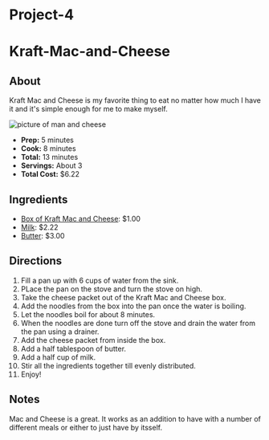 # Project-4
# Kraft-Mac-and-Cheese
## About
Kraft Mac and Cheese is my favorite thing to eat no matter how much I have it and it's simple enough for me to make myself.

![picture of man and cheese](https://static.onecms.io/wp-content/uploads/sites/38/2015/04/12233511/macandcheese.jpg)
- **Prep:** 5 minutes
- **Cook:** 8 minutes
- **Total:** 13 minutes
- **Servings:** About 3
- **Total Cost:** $6.22
## Ingredients 
- [Box of Kraft Mac and Cheese](https://www.target.com/p/kraft-macaroni-cheese-dinner-original-7-25-oz/-/A-12954218?ref=tgt_adv_XS000000&AFID=google_pla_df&fndsrc=tgtao&CPNG=PLA_Grocery%2BShopping_Local&adgroup=SC_Grocery&LID=700000001170770pgs&network=g&device=c&location=9002030&gclid=Cj0KCQjwoKzsBRC5ARIsAITcwXFqziFAeEjEqi3caxuoLM9I04DZvJnF9MCtjqiXLRKwR6s_KP-GRdQaAlxfEALw_wcB&gclsrc=aw.ds): $1.00
- [Milk](https://www.instacart.com/shopping/products/2618464-mcarthur-vitamin-d-milk-32-fl-oz?rid=222&utm_source=instacart_google&utm_medium=sem_shopping&utm_campaign=ad_demand_prospecting_shopping&ko_click_id=Cj0KCQjwoKzsBRC5ARIsAITcwXHJy9IU5buBmIJp_JKV5dMyDJXojXejdm7Nh3pwRP6EJDGgar2eDb8aAifuEALw_wcB&utm_source=instacart_google&utm_medium=paid_search_nonbrand&utm_campaign=ad_demand_shopping_food_ma_boston_newengen?ko_click_id=Cj0KCQjwoKzsBRC5ARIsAITcwXHJy9IU5buBmIJp_JKV5dMyDJXojXejdm7Nh3pwRP6EJDGgar2eDb8aAifuEALw_wcB&utm_medium=paid_search&utm_source=instacart_google&utm_campaign=ad_demand_prospecting&utm_term=&gclid=Cj0KCQjwoKzsBRC5ARIsAITcwXHJy9IU5buBmIJp_JKV5dMyDJXojXejdm7Nh3pwRP6EJDGgar2eDb8aAifuEALw_wcB): $2.22
- [Butter](https://grocery.walmart.com/ip/Land-O-Lakes-Half-Stick-Salted-Butter-8-oz/10801754?wmlspartner=wlpa&selectedSellerId=0&wl13=2122&adid=22222222420331748883&wmlspartner=wmtlabs&wl0=&wl1=g&wl2=c&wl3=305074695115&wl4=pla-546274454136&wl5=9002030&wl6=&wl7=&wl8=&wl9=pla&wl10=120643079&wl11=local&wl12=10801754&wl13=2122&veh=sem_LIA&gclid=Cj0KCQjwoKzsBRC5ARIsAITcwXG6loAwpJ4-eEjjGW8SEmv0Zb8yK8hYL6B5YYBm9gWYFTf7LnKnV6gaAmeREALw_wcB&gclsrc=aw.ds): $3.00

## Directions
1. Fill a pan up with 6 cups of water from the sink.
2. PLace the pan on the stove and turn the stove on high. 
3. Take the cheese packet out of the Kraft Mac and Cheese box.
4. Add the noodles from the box into the pan once the water is boiling.
5. Let the noodles boil for about 8 minutes.
6. When the noodles are done turn off the stove and drain the water from the pan using a drainer. 
7. Add the cheese packet from inside the box.
8. Add a half tablespoon of butter.
9. Add a half cup of milk.
10. Stir all the ingredients together till evenly distributed.
11. Enjoy!
## Notes
Mac and Cheese is a great. It works as an addition to have with a number of different meals or either to just have by itsself. 
